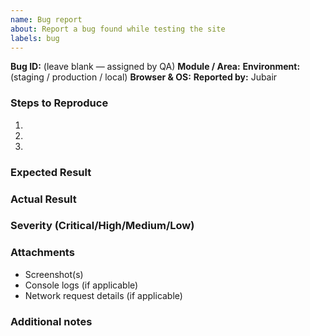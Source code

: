 ```yaml
---
name: Bug report
about: Report a bug found while testing the site
labels: bug
---
```


**Bug ID:** (leave blank — assigned by QA)
**Module / Area:**
**Environment:** (staging / production / local)
**Browser & OS:**
**Reported by:** Jubair

### Steps to Reproduce
1.
2.
3.

### Expected Result

### Actual Result

### Severity (Critical/High/Medium/Low)

### Attachments
- Screenshot(s)
- Console logs (if applicable)
- Network request details (if applicable)

### Additional notes
